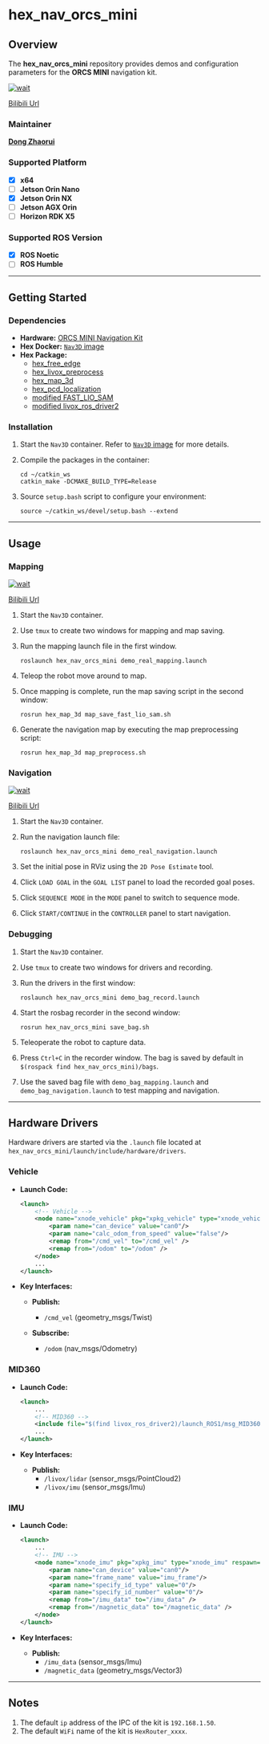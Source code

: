 # **hex_nav_orcs_mini**

## **Overview**

The **hex_nav_orcs_mini** repository provides demos and configuration parameters for the **ORCS MINI** navigation kit.

[![wait](https://img.youtube.com/vi/dQw4w9WgXcQ/0.jpg)](https://www.youtube.com/watch?v=dQw4w9WgXcQ)

[Bilibili Url](https://www.bilibili.com/video/BV1GJ411x7h7)

### **Maintainer**

**[Dong Zhaorui](https://github.com/IBNBlank)**

### **Supported Platform**

- [x] **x64**
- [ ] **Jetson Orin Nano**
- [x] **Jetson Orin NX**
- [ ] **Jetson AGX Orin**
- [ ] **Horizon RDK X5**

### **Supported ROS Version**

- [x] **ROS Noetic**
- [ ] **ROS Humble**

---

## **Getting Started**

### **Dependencies**

- **Hardware:** [ORCS MINI Navigation Kit](https://www.hexfellow.com/)
- **Hex Docker:** [`Nav3D` image](https://hub.docker.com/r/hexfellow/hex-docker-noetic-nav3d)
- **Hex Package:**
  - [hex_free_edge](https://github.com/hexfellow/hex_free_edge.git)
  - [hex_livox_preprocess](https://github.com/hexfellow/hex_livox_preprocess.git)
  - [hex_map_3d](https://github.com/hexfellow/hex_map_3d.git)
  - [hex_pcd_localization](https://github.com/hexfellow/hex_pcd_localization.git)
  - [modified FAST_LIO_SAM](https://github.com/hexfellow/FAST_LIO_SAM.git)
  - [modified livox_ros_driver2](https://github.com/hexfellow/livox_ros_driver2.git)

### **Installation**

1. Start the `Nav3D` container. Refer to [`Nav3D` image](https://hub.docker.com/r/hexfellow/hex-docker-noetic-nav3d) for more details.

2. Compile the packages in the container:

    ```shell
    cd ~/catkin_ws
    catkin_make -DCMAKE_BUILD_TYPE=Release
    ```

3. Source `setup.bash` script to configure your environment:

    ```shell
    source ~/catkin_ws/devel/setup.bash --extend
    ```

---

## **Usage**

### **Mapping**

[![wait](https://img.youtube.com/vi/dQw4w9WgXcQ/0.jpg)](https://www.youtube.com/watch?v=dQw4w9WgXcQ)

[Bilibili Url](https://www.bilibili.com/video/BV1GJ411x7h7)

1. Start the `Nav3D` container.

2. Use `tmux` to create two windows for mapping and map saving.

3. Run the mapping launch file in the first window.

    ```shell
    roslaunch hex_nav_orcs_mini demo_real_mapping.launch
    ```

4. Teleop the robot move around to map.

5. Once mapping is complete, run the map saving script in the second window:

    ```shell
    rosrun hex_map_3d map_save_fast_lio_sam.sh
    ```

6. Generate the navigation map by executing the map preprocessing script:

    ```shell
    rosrun hex_map_3d map_preprocess.sh
    ```

### **Navigation**

[![wait](https://img.youtube.com/vi/dQw4w9WgXcQ/0.jpg)](https://www.youtube.com/watch?v=dQw4w9WgXcQ)

[Bilibili Url](https://www.bilibili.com/video/BV1GJ411x7h7)

1. Start the `Nav3D` container.

2. Run the navigation launch file:

    ```shell
    roslaunch hex_nav_orcs_mini demo_real_navigation.launch
    ```

3. Set the initial pose in RViz using the `2D Pose Estimate` tool.

4. Click `LOAD GOAL` in the `GOAL LIST` panel to load the recorded goal poses.

5. Click `SEQUENCE MODE` in the `MODE` panel to switch to sequence mode.

6. Click `START/CONTINUE` in the `CONTROLLER` panel to start navigation.

### **Debugging**

1. Start the `Nav3D` container.

2. Use `tmux` to create two windows for drivers and recording.

3. Run the drivers in the first window:

    ```shell
    roslaunch hex_nav_orcs_mini demo_bag_record.launch
    ```

4. Start the rosbag recorder in the second window:

    ```shell
    rosrun hex_nav_orcs_mini save_bag.sh
    ```

5. Teleoperate the robot to capture data.

6. Press `Ctrl+C` in the recorder window. The bag is saved by default in `$(rospack find hex_nav_orcs_mini)/bags`.

7. Use the saved bag file with `demo_bag_mapping.launch` and `demo_bag_navigation.launch` to test mapping and navigation.

---

## **Hardware Drivers**

Hardware drivers are started via the `.launch` file located at `hex_nav_orcs_mini/launch/include/hardware/drivers`.

### **Vehicle**

- **Launch Code:**

    ```xml
    <launch>
        <!-- Vehicle -->
        <node name="xnode_vehicle" pkg="xpkg_vehicle" type="xnode_vehicle" respawn="false" output="screen" required="false">
            <param name="can_device" value="can0"/>
            <param name="calc_odom_from_speed" value="false"/>
            <remap from="/cmd_vel" to="/cmd_vel" />
            <remap from="/odom" to="/odom" />
        </node>
        ...
    </launch>
    ```

- **Key Interfaces:**

  - **Publish:**
    - `/cmd_vel` (geometry_msgs/Twist)

  - **Subscribe:**
    - `/odom` (nav_msgs/Odometry)

### **MID360**

- **Launch Code:**

    ```xml
    <launch>
        ...
        <!-- MID360 -->
        <include file="$(find livox_ros_driver2)/launch_ROS1/msg_MID360.launch" />
        ...
    </launch>
    ```

- **Key Interfaces:**

  - **Publish:**
    - `/livox/lidar` (sensor_msgs/PointCloud2)
    - `/livox/imu` (sensor_msgs/Imu)

### **IMU**

- **Launch Code:**

    ```xml
    <launch>
        ...
        <!-- IMU -->
        <node name="xnode_imu" pkg="xpkg_imu" type="xnode_imu" respawn="false" output="screen" required="false">
            <param name="can_device" value="can0"/>
            <param name="frame_name" value="imu_frame"/>
            <param name="specify_id_type" value="0"/>
            <param name="specify_id_number" value="0"/>
            <remap from="/imu_data" to="/imu_data" />
            <remap from="/magnetic_data" to="/magnetic_data" />
        </node>
    </launch>
    ```

- **Key Interfaces:**

  - **Publish:**
    - `/imu_data` (sensor_msgs/Imu)
    - `/magnetic_data` (geometry_msgs/Vector3)

---

## **Notes**

1. The default `ip` address of the IPC of the kit is `192.168.1.50`.
2. The default `WiFi` name of the kit is `HexRouter_xxxx`.
